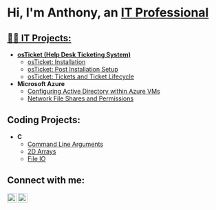 <h1>Hi, I'm Anthony, an <a href="https://www.linkedin.com/in/anthony-figueroa-485427195">IT Professional</h1>

<h2>👨‍💻 IT Projects:</h2>

- <b>osTicket (Help Desk Ticketing System)</b>
  - [osTicket: Installation](https://github.com/anthonyfigueroa-1/osTicket)
  - [osTicket: Post Installation Setup](https://github.com/anthonyfigueroa-1/osTicket_Post_Install)
  - [osTicket: Tickets and Ticket Lifecycle](https://github.com/anthonyfigueroa-1/osTicket_Ticketing)
- <b>Microsoft Azure</b>
  - [Configuring Active Directory within Azure VMs](https://github.com/anthonyfigueroa-1/ActiveDirectory)
  - [Network File Shares and Permissions](https://github.com/anthonyfigueroa-1/Network_File_Shares_and_Permissions)
  
<h2>Coding Projects:</h2>
  
- <b>C</b>
  - [Command Line Arguments](https://github.com/UNR-Teaching/cs135-lab13-anthonyfigueroa-1)
  - [2D Arrays](https://github.com/UNR-Teaching/cs135-lab12-anthonyfigueroa-1)
  - [File IO](https://github.com/UNR-Teaching/cs135-lab8-anthonyfigueroa-1)

<h2>Connect with me:</h2>

[<img align="left" alt="Josh | LinkedIn" width="22px" src="https://cdn.jsdelivr.net/npm/simple-icons@v3/icons/linkedin.svg" />][linkedin]
[<img align="left" alt="Josh | Instagram" width="22px" src="https://cdn.jsdelivr.net/npm/simple-icons@v3/icons/instagram.svg" />][instagram]

[instagram]: https://www.instagram.com/anthony.fig_/
[linkedin]: https://www.linkedin.com/in/anthony-figueroa-485427195
